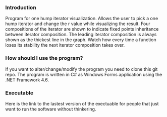 ### Introduction

Program for one hump iterator visualization. Allows the user to pick a one hump iterator and change the r value while visualizing the result. Four compositions of the iterator are shown to indicate fixed points inheritance between iterator composition. The leading iterator composition is always shown as the thickest line in the graph. Watch how every time a function loses its stability the next iterator composition takes over.

### How should I use the program?

If you want to alter/change/modify the program you need to clone this git repo.
The program is written in C# as Windows Forms application using the .NET Framework 4.6.

### Executable

Here is the link to the lastest version of the exectuable for people that just want to run the
software without thinkering.
